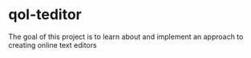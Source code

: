 # qol-teditor
The goal of this project is to learn about and implement an approach to creating online text editors
